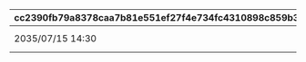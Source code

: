 |cc2390fb79a8378caa7b81e551ef27f4e734fc4310898c859b3efdba76b1388d|fce6079902b42795952f6e48e78f6d83c4c736126c296f37652e2476c3eec926|c8f52b93c967f5bd7bbee8b0948671746a51a90167a9d8bbfda529e7d3dd55aa|99f78e7e8347ff1876664f6d2d9fdb1fccab3cb804f91b4af3b8339b66f05b1d|
| --- | --- | --- | --- |
|2035/07/15 14:30|https://cygames.com/games/priconne/guide/?utm_source=priconne&utm_medium=app&utm_campaign=mypage_banner|2025/07/15 14:30|1|